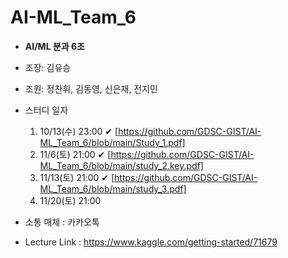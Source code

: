 # AI-ML_Team_6

* __AI/ML 분과 6조__

* 조장: 김유승
* 조원: 정찬휘, 김동영, 신은재, 전지민

* 스터디 일자
  1. 10/13(수) 23:00 ✔ [https://github.com/GDSC-GIST/AI-ML_Team_6/blob/main/Study_1.pdf]
  2. 11/6(토) 21:00  ✔ [https://github.com/GDSC-GIST/AI-ML_Team_6/blob/main/study_2.key.pdf]
  3. 11/13(토) 21:00 ✔ [https://github.com/GDSC-GIST/AI-ML_Team_6/blob/main/study_3.pdf]
  4. 11/20(토) 21:00

* 소통 매체 : 카카오톡 

* Lecture Link : https://www.kaggle.com/getting-started/71679
